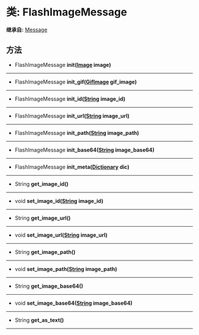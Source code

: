 # 类: FlashImageMessage  
  
**继承自:** [Message](https://docs.godotengine.org/en/latest/classes/class_message.html)  
  
## 方法 
  
- FlashImageMessage **init([Image](https://docs.godotengine.org/en/latest/classes/class_image.html) image)**  
  
---  
  
- FlashImageMessage **init_gif([GifImage](https://docs.godotengine.org/en/latest/classes/class_gifimage.html) gif_image)**  
  
---  
  
- FlashImageMessage **init_id([String](https://docs.godotengine.org/en/latest/classes/class_string.html) image_id)**  
  
---  
  
- FlashImageMessage **init_url([String](https://docs.godotengine.org/en/latest/classes/class_string.html) image_url)**  
  
---  
  
- FlashImageMessage **init_path([String](https://docs.godotengine.org/en/latest/classes/class_string.html) image_path)**  
  
---  
  
- FlashImageMessage **init_base64([String](https://docs.godotengine.org/en/latest/classes/class_string.html) image_base64)**  
  
---  
  
- FlashImageMessage **init_meta([Dictionary](https://docs.godotengine.org/en/latest/classes/class_dictionary.html) dic)**  
  
---  
  
- String **get_image_id()**  
  
---  
  
- void **set_image_id([String](https://docs.godotengine.org/en/latest/classes/class_string.html) image_id)**  
  
---  
  
- String **get_image_url()**  
  
---  
  
- void **set_image_url([String](https://docs.godotengine.org/en/latest/classes/class_string.html) image_url)**  
  
---  
  
- String **get_image_path()**  
  
---  
  
- void **set_image_path([String](https://docs.godotengine.org/en/latest/classes/class_string.html) image_path)**  
  
---  
  
- String **get_image_base64()**  
  
---  
  
- void **set_image_base64([String](https://docs.godotengine.org/en/latest/classes/class_string.html) image_base64)**  
  
---  
  
- String **get_as_text()**  
  
---  
  

